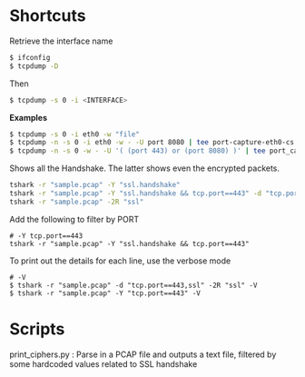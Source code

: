 # Shortcuts
Retrieve the interface name 
```bash
$ ifconfig
$ tcpdump -D
```

Then 
```bash
$ tcpdump -s 0 -i <INTERFACE>
```

**Examples**
```bash
$ tcpdump -s 0 -i eth0 -w "file"
$ tcpdump -n -s 0 -i eth0 -w - -U port 8080 | tee port-capture-eth0-cs.pcap | tcpdump -n -r - 
$ tcpdump -n -s 0 -w - -U '( (port 443) or (port 8080) )' | tee port_cap.pcap | tcpdump -n -r -
```

Shows all the Handshake. The latter shows even the encrypted packets.
```bash
tshark -r "sample.pcap" -Y "ssl.handshake"
tshark -r "sample.pcap" -Y "ssl.handshake && tcp.port==443" -d "tcp.port==443,ssl"
tshark -r "sample.pcap" -2R "ssl"
```

Add the following to filter by PORT
```
# -Y tcp.port==443
tshark -r "sample.pcap" -Y "ssl.handshake && tcp.port==443"
```

To print out the details for each line, use the verbose mode 
```
# -V
$ tshark -r "sample.pcap" -d "tcp.port==443,ssl" -2R "ssl" -V
$ tshark -r "sample.pcap" -Y "tcp.port==443" -V
```

# Scripts 
print_ciphers.py : Parse in a PCAP file and outputs a text file, filtered by some hardcoded values related to SSL handshake
